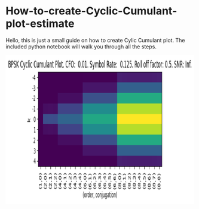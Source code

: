 # How-to-create-Cyclic-Cumulant-plot-estimate

Hello, this is just a small guide on how to create Cylic Cumulant plot. The included python notebook will walk you through all the steps.

<img src="img/BPSK_cc_plot_8.png" width="900" height="400">
